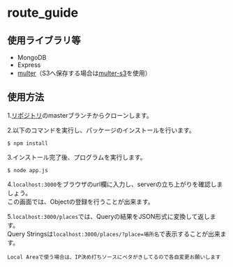 # route_guide
## 使用ライブラリ等
- MongoDB
- Express
- <a href="https://github.com/expressjs/multer">multer</a>（S3へ保存する場合は<a href="https://www.npmjs.com/package/multer-s3">multer-s3</a>を使用）

## 使用方法
1.<a href="https://github.com/yuuki-takaya/route_guide">リポジトリ</a>のmasterブランチからクローンします。

2.以下のコマンドを実行し、パッケージのインストールを行います。
```
$ npm install
```

3.インストール完了後、プログラムを実行します。
```
$ node app.js
```
4.```localhost:3000```をブラウザのurl欄に入力し、serverの立ち上がりを確認しましょう。<br />
この画面では、Objectの登録を行うことが出来ます。

5.```localhost:3000/places```では、Queryの結果をJSON形式に変換して返します。<br />
Query Stringsは```localhost:3000/places/?place=場所名```で表示することが出来ます。

`Local Areaで使う場合は、IP決め打ちソースにベタがきしてるので各自変更お願いします`

